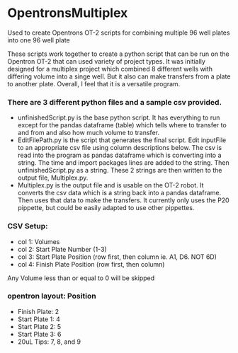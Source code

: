 # OpentronsMultiplex
Used to create Opentrons OT-2 scripts for combining multiple 96 well plates into one 96 well plate

These scripts work together to create a python script that can be run on the Opentron OT-2 that can used variety of project types. It was initially designed for a multiplex project which combined 8 different wells with differing volume into a singe well. But it also can make transfers from a plate to another plate. Overall, I feel that it is a versatile program.

### There are 3 different python files and a sample csv provided. 
- unfinishedScript.py is the base python script. It has everything to run  except for the pandas dataframe (table) which tells where to transfer to and from and also how much volume to transfer.
- EditFilePath.py is the script that generates the final script. Edit inputFile to an appropriate csv file using column descriptions below. The csv is read into the program as pandas dataframe which is converting into a string. The time and import packages lines are added to the string. Then unfinishedScript.py as a string. These 2 strings are then written to the output file, Multiplex.py.
- Multiplex.py is the output file and is usable on the OT-2 robot. It converts the csv data which is a string back into a pandas dataframe. Then uses that data to make the transfers. It currently only uses the P20 pippette, but could be easily adapted to use other pippettes.

### CSV Setup: 
- col 1: Volumes
- col 2: Start Plate Number (1-3)
- col 3: Start Plate Position (row first, then column ie. A1, D6. NOT 6D)
- col 4: Finish Plate Position (row first, then column)

Any Volume less than or equal to 0 will be skipped

### opentron layout: Position
- Finish Plate:   2
- Start Plate 1:  4
- Start Plate 2:  5
- Start Plate 3:  6
- 20uL Tips:      7, 8, and 9
